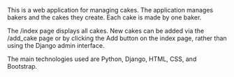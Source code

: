 This is a web application for managing cakes.
The application manages bakers and the cakes they create. Each cake is made by one baker.

The /index page displays all cakes.
New cakes can be added via the /add_cake page or by clicking the Add button on the index page, rather than using the Django admin interface.

The main technologies used are Python, Django, HTML, CSS, and Bootstrap.
